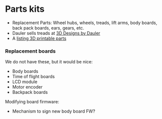 # Parts kits

* Replacement Parts: Wheel hubs, wheels, treads, lift arms, body boards, back pack boards, ears, gears, etc.
* Dauler sells treads at [3D Designs by Dauler](https://designsbydauler.com/collections/vector-robot)
* A [listing 3D printable parts](https://www.yeggi.com/q/anki+vector+robot/)



### Replacement boards

We do not have these, but it would be nice:

- Body boards
- Time of flight boards
- LCD module
- Motor encoder
- Backpack boards

Modifying board firmware:

- Mechanism to sign new body board FW?

